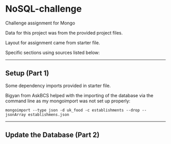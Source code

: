 # NoSQL-challenge
Challenge assignment for Mongo

Data for this project was from the provided project files.

Layout for assignment came from starter file.

Specific sections using sources listed below:

--------------------------------------------------
Setup (Part 1)
--------------------------------------------------

Some dependency imports provided in starter file.

Bigyan from AskBCS helped with the importing of the database via the command line as my mongoimport was not set up properly:

    mongoimport --type json -d uk_food -c establishments --drop --jsonArray establishmens.json

--------------------------------------------------
Update the Database (Part 2)
--------------------------------------------------    
